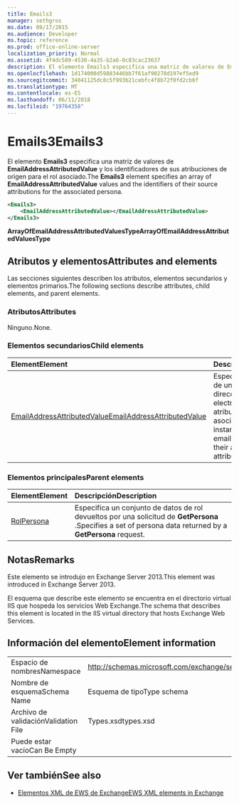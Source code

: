 ```yaml
---
title: Emails3
manager: sethgros
ms.date: 09/17/2015
ms.audience: Developer
ms.topic: reference
ms.prod: office-online-server
localization_priority: Normal
ms.assetid: 4f4dc589-4530-4a35-b2a6-0c83cac23637
description: El elemento Emails3 especifica una matriz de valores de EmailAddressAttributedValue y los identificadores de sus atribuciones de origen para el rol asociado.
ms.openlocfilehash: 1d174000d59883446bb7f61af90278d197ef5ed9
ms.sourcegitcommit: 34041125dc8c5f993b21cebfc4f8b72f0fd2cb6f
ms.translationtype: MT
ms.contentlocale: es-ES
ms.lasthandoff: 06/11/2018
ms.locfileid: "19764358"
---
```

# <a name="emails3"></a><span data-ttu-id="f91af-103">Emails3</span><span class="sxs-lookup"><span data-stu-id="f91af-103">Emails3</span></span>

<span data-ttu-id="f91af-104">El elemento **Emails3** especifica una matriz de valores de **EmailAddressAttributedValue** y los identificadores de sus atribuciones de origen para el rol asociado.</span><span class="sxs-lookup"><span data-stu-id="f91af-104">The **Emails3** element specifies an array of **EmailAddressAttributedValue** values and the identifiers of their source attributions for the associated persona.</span></span> 
  
```XML
<Emails3>
    <EmailAddressAttributedValue></EmailAddressAttributedValue>
</Emails3>
```

 <span data-ttu-id="f91af-105">**ArrayOfEmailAddressAttributedValuesType**</span><span class="sxs-lookup"><span data-stu-id="f91af-105">**ArrayOfEmailAddressAttributedValuesType**</span></span>
## <a name="attributes-and-elements"></a><span data-ttu-id="f91af-106">Atributos y elementos</span><span class="sxs-lookup"><span data-stu-id="f91af-106">Attributes and elements</span></span>

<span data-ttu-id="f91af-107">Las secciones siguientes describen los atributos, elementos secundarios y elementos primarios.</span><span class="sxs-lookup"><span data-stu-id="f91af-107">The following sections describe attributes, child elements, and parent elements.</span></span>
  
### <a name="attributes"></a><span data-ttu-id="f91af-108">Atributos</span><span class="sxs-lookup"><span data-stu-id="f91af-108">Attributes</span></span>

<span data-ttu-id="f91af-109">Ninguno.</span><span class="sxs-lookup"><span data-stu-id="f91af-109">None.</span></span>
  
### <a name="child-elements"></a><span data-ttu-id="f91af-110">Elementos secundarios</span><span class="sxs-lookup"><span data-stu-id="f91af-110">Child elements</span></span>

|<span data-ttu-id="f91af-111">**Element**</span><span class="sxs-lookup"><span data-stu-id="f91af-111">**Element**</span></span>|<span data-ttu-id="f91af-112">**Descripción**</span><span class="sxs-lookup"><span data-stu-id="f91af-112">**Description**</span></span>|
|:-----|:-----|
|[<span data-ttu-id="f91af-113">EmailAddressAttributedValue</span><span class="sxs-lookup"><span data-stu-id="f91af-113">EmailAddressAttributedValue</span></span>](emailaddressattributedvalue.md) <br/> |<span data-ttu-id="f91af-114">Especifica una instancia de una matriz de direcciones de correo electrónico y sus atribuciones asociados.</span><span class="sxs-lookup"><span data-stu-id="f91af-114">Specifies an instance of an array of email addresses and their associated attributions.</span></span>  <br/> |
   
### <a name="parent-elements"></a><span data-ttu-id="f91af-115">Elementos principales</span><span class="sxs-lookup"><span data-stu-id="f91af-115">Parent elements</span></span>

|<span data-ttu-id="f91af-116">**Element**</span><span class="sxs-lookup"><span data-stu-id="f91af-116">**Element**</span></span>|<span data-ttu-id="f91af-117">**Descripción**</span><span class="sxs-lookup"><span data-stu-id="f91af-117">**Description**</span></span>|
|:-----|:-----|
|[<span data-ttu-id="f91af-118">Rol</span><span class="sxs-lookup"><span data-stu-id="f91af-118">Persona</span></span>](persona.md) <br/> |<span data-ttu-id="f91af-119">Especifica un conjunto de datos de rol devueltos por una solicitud de **GetPersona** .</span><span class="sxs-lookup"><span data-stu-id="f91af-119">Specifies a set of persona data returned by a **GetPersona** request.</span></span>  <br/> |
   
## <a name="remarks"></a><span data-ttu-id="f91af-120">Notas</span><span class="sxs-lookup"><span data-stu-id="f91af-120">Remarks</span></span>

<span data-ttu-id="f91af-121">Este elemento se introdujo en Exchange Server 2013.</span><span class="sxs-lookup"><span data-stu-id="f91af-121">This element was introduced in Exchange Server 2013.</span></span>
  
<span data-ttu-id="f91af-122">El esquema que describe este elemento se encuentra en el directorio virtual IIS que hospeda los servicios Web Exchange.</span><span class="sxs-lookup"><span data-stu-id="f91af-122">The schema that describes this element is located in the IIS virtual directory that hosts Exchange Web Services.</span></span>
  
## <a name="element-information"></a><span data-ttu-id="f91af-123">Información del elemento</span><span class="sxs-lookup"><span data-stu-id="f91af-123">Element information</span></span>

|||
|:-----|:-----|
|<span data-ttu-id="f91af-124">Espacio de nombres</span><span class="sxs-lookup"><span data-stu-id="f91af-124">Namespace</span></span>  <br/> |http://schemas.microsoft.com/exchange/services/2006/types  <br/> |
|<span data-ttu-id="f91af-125">Nombre de esquema</span><span class="sxs-lookup"><span data-stu-id="f91af-125">Schema Name</span></span>  <br/> |<span data-ttu-id="f91af-126">Esquema de tipo</span><span class="sxs-lookup"><span data-stu-id="f91af-126">Type schema</span></span>  <br/> |
|<span data-ttu-id="f91af-127">Archivo de validación</span><span class="sxs-lookup"><span data-stu-id="f91af-127">Validation File</span></span>  <br/> |<span data-ttu-id="f91af-128">Types.xsd</span><span class="sxs-lookup"><span data-stu-id="f91af-128">types.xsd</span></span>  <br/> |
|<span data-ttu-id="f91af-129">Puede estar vacío</span><span class="sxs-lookup"><span data-stu-id="f91af-129">Can Be Empty</span></span>  <br/> ||
   
## <a name="see-also"></a><span data-ttu-id="f91af-130">Ver también</span><span class="sxs-lookup"><span data-stu-id="f91af-130">See also</span></span>



- [<span data-ttu-id="f91af-131">Elementos XML de EWS de Exchange</span><span class="sxs-lookup"><span data-stu-id="f91af-131">EWS XML elements in Exchange</span></span>](ews-xml-elements-in-exchange.md)

